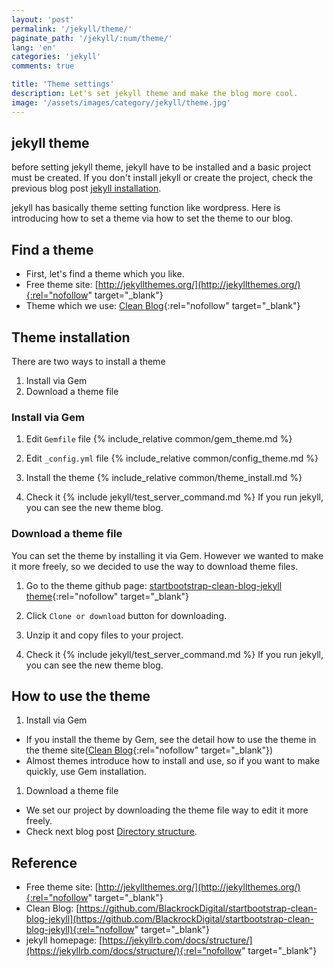 ```yaml
---
layout: 'post'
permalink: '/jekyll/theme/'
paginate_path: '/jekyll/:num/theme/'
lang: 'en'
categories: 'jekyll'
comments: true

title: 'Theme settings'
description: Let's set jekyll theme and make the blog more cool.
image: '/assets/images/category/jekyll/theme.jpg'
---
```


## jekyll theme
before setting jekyll theme, jekyll have to be installed and a basic project must be created. If you don't install jekyll or create the project, check the previous blog post [jekyll installation]({{site.url}}/{{page.categories}}/installation/).

jekyll has basically theme setting function like wordpress. Here is introducing how to set a theme via how to set the theme to our blog.

## Find a theme
- First, let's find a theme which you like.
- Free theme site: [http://jekyllthemes.org/](http://jekyllthemes.org/){:rel="nofollow" target="_blank"}
- Theme which we use: [Clean Blog](http://jekyllthemes.org/themes/clean-blog/){:rel="nofollow" target="_blank"}

## Theme installation
There are two ways to install a theme
1. Install via Gem
1. Download a theme file

### Install via Gem
1. Edit ```Gemfile``` file
{% include_relative common/gem_theme.md %}

1. Edit ```_config.yml``` file
{% include_relative common/config_theme.md %}

1. Install the theme
{% include_relative common/theme_install.md %}

1. Check it
{% include jekyll/test_server_command.md %}
If you run jekyll, you can see the new theme blog.

### Download a theme file
You can set the theme by installing it via Gem. However we wanted to make it more freely, so we decided to use the way to download theme files.

1. Go to the theme github page:
[startbootstrap-clean-blog-jekyll theme](https://github.com/BlackrockDigital/startbootstrap-clean-blog-jekyll){:rel="nofollow" target="_blank"}

1. Click ```Clone or download``` button for downloading.

1. Unzip it and copy files to your project.

1. Check it
{% include jekyll/test_server_command.md %}
If you run jekyll, you can see the new theme blog.

## How to use the theme
1. Install via Gem
- If you install the theme by Gem, see the detail how to use the theme in the theme site([Clean Blog](https://github.com/BlackrockDigital/startbootstrap-clean-blog-jekyll#installation--setup){:rel="nofollow" target="_blank"})
- Almost themes introduce how to install and use, so if you want to make quickly, use Gem installation.

1. Download a theme file
- We set our project by downloading the theme file way to edit it more freely.
- Check next blog post [Directory structure]({{site.url}}/{{page.categories}}/directory_structure/).

## Reference
- Free theme site: [http://jekyllthemes.org/](http://jekyllthemes.org/){:rel="nofollow" target="_blank"}
- Clean Blog: [https://github.com/BlackrockDigital/startbootstrap-clean-blog-jekyll](https://github.com/BlackrockDigital/startbootstrap-clean-blog-jekyll){:rel="nofollow" target="_blank"}
- jekyll homepage: [https://jekyllrb.com/docs/structure/](https://jekyllrb.com/docs/structure/){:rel="nofollow" target="_blank"}